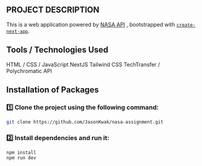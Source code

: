 ## PROJECT DESCRIPTION

This is a web application powered by [NASA API](https://api.nasa.gov/) , bootstrapped with [`create-next-app`](https://github.com/vercel/next.js/tree/canary/packages/create-next-app).

## Tools / Technologies Used

HTML / CSS / JavaScript
NextJS
Tailwind CSS
TechTransfer / Polychromatic API

## Installation of Packages

### :one: Clone the project using the following command:

```bash
git clone https://github.com/JasonKwak/nasa-assignment.git
```

### :two: Install dependencies and run it:

```
npm install
npm run dev
```
